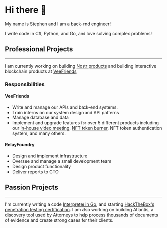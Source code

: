 # Hi there 👋
My name is Stephen and I am a back-end engineer!

I write code in C#, Python, and Go, and love solving complex problems!

## Professional Projects
---
I am currently working on building [Nostr products](https://www.relayfoundry.com/) and building interactive blockchain products at [VeeFriends](veefriends.com) 

### Responsibilities
#### VeeFriends
- Write and manage our APIs and back-end systems.
- Train interns on our system design and API patterns
- Manage database and data
- Implement and upgrade features for over 5 different products including our [in-house video meeting](https://meet.veefriends.com/), [NFT token burner](https://veefriends.com/burn-island), NFT token authentication system, and many others.

#### RelayFoundry
- Design and implement infrastructure
- Oversee and manage a small development team
- Design product functionality
- Deliver reports to CTO


## Passion Projects
---
I'm currently writing a code [Interpreter in Go](https://github.com/Teebs99/Interpreter), and starting [HackTheBox's penetration testing certification](https://academy.hackthebox.com/preview/certifications/htb-certified-penetration-testing-specialist).
I am also working on building Atlantis, a discovery tool used by Attorneys to help process thousands of documents of evidence and create strong cases for their clients.



